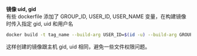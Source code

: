 **镜像 uid, gid**  
有些 dockerfile 添加了 GROUP_ID, USER_ID, USER_NAME 变量，在构建镜像时传入指定 gid, uid 和用户名  
```bash
docker build -t tag_name --build-arg USER_ID=$(id -u) --build-arg GROUP_ID=$(id -g) --build-arg USER_NAME=user_name .
```

这样创建的镜像跟主机 gid, uid 相同，避免一些文件权限问题。

